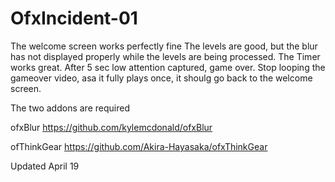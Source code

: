 OfxIncident-01
==============

The welcome screen works perfectly fine
The levels are good, but the blur has not displayed properly while the levels are being processed.
The Timer works great.
After 5 sec low attention captured, game over.
Stop looping the gameover video, asa it fully plays once, it shoulg go back to the welcome screen.


The two addons are required

ofxBlur https://github.com/kylemcdonald/ofxBlur

ofThinkGear https://github.com/Akira-Hayasaka/ofxThinkGear


Updated April 19
